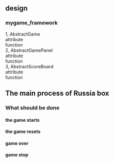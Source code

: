 ## design
### mygame_framework 
1,  AbstractGame  
attribute  
function  
2,  AbstractGamePanel  
attribute  
function  
3,  AbstractScoreBoard  
attribute  
function  

## The main process of Russia box 
### What should be done
####  the game starts

####  the game resets

####  game over

####  game stop